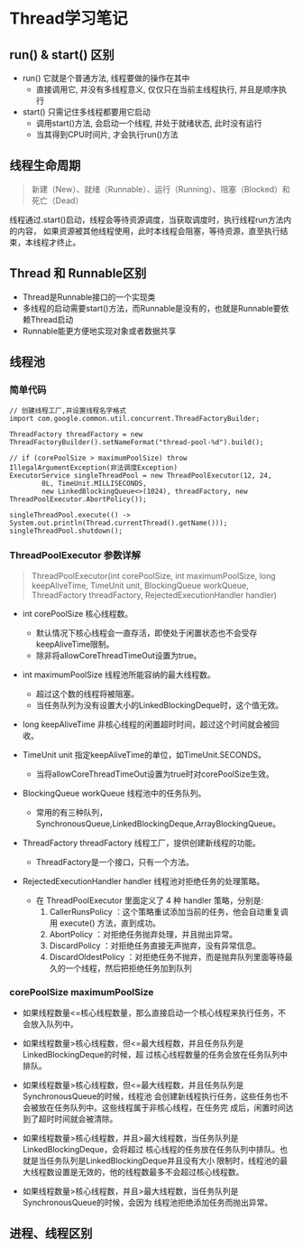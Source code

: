 # Thread学习笔记

## run() & start() 区别
- run() 它就是个普通方法, 线程要做的操作在其中
    - 直接调用它, 并没有多线程意义, 仅仅只在当前主线程执行, 并且是顺序执行
- start() 只需记住多线程都要用它启动
    - 调用start()方法, 会启动一个线程, 并处于就绪状态, 此时没有运行
    - 当其得到CPU时间片, 才会执行run()方法
    
## 线程生命周期
> 新建（New）、就绪（Runnable）、运行（Running）、阻塞（Blocked）和死亡（Dead）

线程通过.start()启动，线程会等待资源调度，当获取调度时，执行线程run方法内的内容，
如果资源被其他线程使用，此时本线程会阻塞，等待资源，直至执行结束，本线程才终止。


## Thread 和 Runnable区别
- Thread是Runnable接口的一个实现类
- 多线程的启动需要start()方法，而Runnable是没有的，也就是Runnable要依赖Thread启动
- Runnable能更方便地实现对象或者数据共享

## 线程池

### 简单代码
```
// 创建线程工厂,并设置线程名字格式
import com.google.common.util.concurrent.ThreadFactoryBuilder;

ThreadFactory threadFactory = new ThreadFactoryBuilder().setNameFormat("thread-pool-%d").build();

// if (corePoolSize > maximumPoolSize) throw IllegalArgumentException(非法调度Exception)
ExecutorService singleThreadPool = new ThreadPoolExecutor(12, 24,
        0L, TimeUnit.MILLISECONDS,
        new LinkedBlockingQueue<>(1024), threadFactory, new ThreadPoolExecutor.AbortPolicy());

singleThreadPool.execute(() -> System.out.println(Thread.currentThread().getName()));
singleThreadPool.shutdown();
```

### ThreadPoolExecutor 参数详解
> ThreadPoolExecutor(int corePoolSize, int maximumPoolSize, 
>                    long keepAliveTime, TimeUnit unit, BlockingQueue<Runnable> workQueue, 
>                    ThreadFactory threadFactory, RejectedExecutionHandler handler)

- int corePoolSize 核心线程数。
    - 默认情况下核心线程会一直存活，即使处于闲置状态也不会受存keepAliveTime限制。
    - 除非将allowCoreThreadTimeOut设置为true。

- int maximumPoolSize 线程池所能容纳的最大线程数。
    - 超过这个数的线程将被阻塞。
    - 当任务队列为没有设置大小的LinkedBlockingDeque时，这个值无效。

- long keepAliveTime 非核心线程的闲置超时时间，超过这个时间就会被回收。

- TimeUnit unit 指定keepAliveTime的单位，如TimeUnit.SECONDS。
    - 当将allowCoreThreadTimeOut设置为true时对corePoolSize生效。

- BlockingQueue<Runnable> workQueue 线程池中的任务队列。
    - 常用的有三种队列，SynchronousQueue,LinkedBlockingDeque,ArrayBlockingQueue。

- ThreadFactory threadFactory 线程工厂，提供创建新线程的功能。
    - ThreadFactory是一个接口，只有一个方法。

- RejectedExecutionHandler handler 线程池对拒绝任务的处理策略。
    - 在 ThreadPoolExecutor 里面定义了 4 种 handler 策略，分别是:
        1. CallerRunsPolicy ：这个策略重试添加当前的任务，他会自动重复调用 execute() 方法，直到成功。
        2. AbortPolicy ：对拒绝任务抛弃处理，并且抛出异常。
        3. DiscardPolicy ：对拒绝任务直接无声抛弃，没有异常信息。
        4. DiscardOldestPolicy ：对拒绝任务不抛弃，而是抛弃队列里面等待最久的一个线程，然后把拒绝任务加到队列

### corePoolSize maximumPoolSize
- 如果线程数量<=核心线程数量，那么直接启动一个核心线程来执行任务，不会放入队列中。

- 如果线程数量>核心线程数，但<=最大线程数，并且任务队列是LinkedBlockingDeque的时候，超
  过核心线程数量的任务会放在任务队列中排队。

- 如果线程数量>核心线程数，但<=最大线程数，并且任务队列是SynchronousQueue的时候，线程池
  会创建新线程执行任务，这些任务也不会被放在任务队列中。这些线程属于非核心线程，在任务完
  成后，闲置时间达到了超时时间就会被清除。

- 如果线程数量>核心线程数，并且>最大线程数，当任务队列是LinkedBlockingDeque，会将超过
  核心线程的任务放在任务队列中排队。也就是当任务队列是LinkedBlockingDeque并且没有大小
  限制时，线程池的最大线程数设置是无效的，他的线程数最多不会超过核心线程数。

- 如果线程数量>核心线程数，并且>最大线程数，当任务队列是SynchronousQueue的时候，会因为
  线程池拒绝添加任务而抛出异常。

## 进程、线程区别
